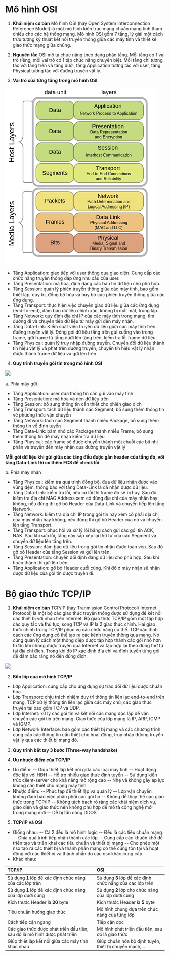 # Mô hình OSI
1. **Khái niệm cơ bản**
 Mô hình OSI (hay Open System Interconnection Reference Model) là một mô hình kiến trúc mạng chuẩn mang tính tham chiếu cho các hệ thống mạng. Mô hình OSI gồm 7 tầng, lý giải một cách trừu tượng kỹ thuật kết nối truyền thông giữa các máy tính và thiết kế giao thức mạng giữa chúng.

2. **Nguyên tắc**
 OSI mô tả chức năng theo dạng phân tầng. Mỗi tầng có 1 vai trò riêng, mỗi vai trò có 1 tập chức năng chuyên biệt.
Mỗi tầng chỉ tương tác với tầng trên và tầng dưới, tầng Application tương tác với user, tầng Physical tương tác với đường truyền vật lý.

3. **Vai trò của từng tầng trong mô hình OSI**
 
 ![](./images/osi.png)
 - Tầng Application: giao tiếp với user thông qua giao diện. Cung cấp các chức năng truyền thông đáp ứng nhu cầu của user.
 - Tầng Presentation: mã hóa, định dạng các bản tin dữ liệu cho phù hợp.
 - Tầng Session: quản lý phiên truyền thông giữa các máy tính, bao gồm thiết lập, duy trì, đồng bộ hóa và hủy bỏ các phiên truyền thông giữa các ứng dụng.
 - Tầng Transport: thực hiện việc chuyển giao dữ liệu giữa các ứng dụng (end-to-end), đảm bảo dữ liệu chính xác, không bị mất mát, trùng lặp.
 - Tầng Network: quy định địa chỉ IP của các máy tính trong mạng, tìm đường đi và chuyển tiếp dữ liệu từ máy gửi đến máy nhận.
 - Tầng Data-Link: Kiểm soát việc truyền dữ liệu giữa các máy tính trên đường truyền vật lý. Đóng gói dữ liệu tầng trên gửi xuống vào trong frame, gửi frame từ tầng dưới lên tầng trên, kiểm tra lỗi frame dữ liệu.
 - Tầng Physical: quản lý truy nhập đường truyền. Chuyển đổi dữ liệu thành tín hiệu vật lý và phát trên đường truyền, chuyển tín hiệu vật lý nhận được thành frame dữ liệu và gửi lên trên.

4. **Quy trình truyền gói tin trong mô hình OSI**

 ![](./images/trans_recv.png)
 
 a. Phía máy gửi
  - Tầng Application: user đưa thông tin cần gửi vào máy tính
  - Tầng Presentation: mã hóa và nén dữ liệu trên
  - Tầng Session: bổ sung thông tin cần thiết cho phiên giao dịch
  - Tầng Transport: tách dữ liệu thành các Segment, bổ sung thêm thông tin về phương thức vận chuyển
  - Tầng Network: tách các Segment thành nhiều Package, bổ sung thêm thông tin về định tuyến
  - Tầng Data-Link: băm nhỏ các Package thành nhiều Frame, bổ sung thêm thông tin để máy nhận kiểm tra dữ liệu
  - Tầng Physical: các frame sẽ được chuyển thành một chuỗi các bit nhị phân và truyền đến máy nhận qua đường truyền vật lý
  
  **Mỗi gói dữ liệu khi gửi giữa các tầng đều được gắn header của tầng đó, với tầng Data-Link thì có thêm FCS để check lỗi**
 
 b. Phía máy nhận
 - Tầng Physical: kiểm tra quá trình đồng bộ, đưa dữ liệu nhận được vào vùng đệm, thông báo với tầng Data-Link là đã nhận được dữ liệu.
 - Tầng Data-Link: kiểm tra lỗi, nếu có lỗi thì frame đó sẽ bị hủy. Sau đó kiểm tra địa chỉ MAC Address xem có đúng địa chỉ của máy nhận hay không, nếu đúng thì gỡ bỏ Header của Data-Link và chuyển tiếp lên tầng Network.
 - Tầng Network: kiểm tra địa chỉ IP  trong gói tin này xem có phải địa chỉ của máy nhận hay không, nếu đúng thì gỡ bỏ Header của nó và chuyển lên tầng Transport.
 - Tầng Transport: phục hồi và xử lý lỗi bằng cách gửi các gói tin ACK, NAK. Sau khi sửa lỗi, tầng này sắp xếp lại thứ tự của các Segment và chuyển dữ liệu lên tầng trên.
 - Tầng Session: đảm bảo dữ liệu trong gói tin nhận được toàn vẹn. Sau đó gỡ bỏ Header của tầng Session và gửi lên trên.
 - Tầng Presentation: chuyển đổi định dạng dữ liệu cho phù hợp. Sau khi hoàn thành thì gửi lên trên.
 - Tầng Application: gỡ bỏ Header cuối cùng. Khi đó ở máy nhận sẽ nhận được dữ liệu của gói tin được truyền đi.


# Bộ giao thức TCP/IP
1. **Khái niệm cơ bản**
 TCP/IP (hay Tranmission Control Protocol/ Internet Protocol) là một bộ các giao thức truyền thông được sử dụng để kết nối các thiết bị với nhau trên Internet.
Bộ giao thức TCP/IP gồm một tập hợp các quy tắc và thủ tục, song TCP và IP là 2 giao thức chính.
Hai giao thức chính trong TCP/IP phục vụ các chức năng cụ thể. TCP xác định cách các ứng dụng có thể tạo ra các kênh truyền thông qua mạng. Nó cũng quản lý cách một thông điệp được tập hợp thành các gói nhỏ hơn trước khi chúng được truyền qua Internet và tập hợp lại theo đúng thứ tự tại địa chỉ đích. Trong khi đó IP xác định địa chỉ và định tuyến từng gói để đảm bảo rằng nó đến đúng đích. 

![](./image/osi_and_tcpip.png)

2. **Bốn lớp của mô hình TCP/IP**
 - Lớp Application: cung cấp cho ứng dụng sự trao đổi dữ liệu được chuẩn hóa.
 - Lớp Transport: chịu trách nhiệm duy trì thông tin liên lạc end-to-end trên mạng. TCP xử lý thông tin liên lạc giữa các máy chủ, các giao thức truyền tải bao gồm TCP và UDP.
 - Lớp Internet: xử lý các gói tin và kết nối các mạng độc lập để vận chuyển các gói tin trên mạng. Giao thức của lớp mạng là IP, ARP, ICMP và IGMP.
 - Lớp Network Interface: bao gồm các thiết bị mạng và các chương trình cung cấp các thông tin cần thiết cho hoạt động, truy nhập đường truyền vật lý qua các thiết bị mạng đó.

3. **Quy trình bắt tay 3 bước (Three-way handshake)**
 
4. **Ưu nhược điểm của TCP/IP**
 - Ưu điểm:
-- Giúp thiết lập kết nối giữa các loại máy tính
-- Hoạt động độc lập với HĐH
-- Hỗ trợ nhiều giao thức định tuyến
-- Sử dụng kiến trúc client-server cho khả năng mở rộng cao
-- Nhẹ và không gây áp lực không cần thiết cho mạng máy tính
- Nhược điểm:
 -- Phức tạp để thiết lập và quản lý
-- Lớp vận chuyển không đảm bảo việc phân phối các gói tin
-- Không dễ thay thế các giao thức trong TCP/IP
-- Không tách bạch rõ ràng các khái niệm dịch vụ, giao diện và giao thức nên không phù hợp để mô tả công nghệ mới trong mạng mới
-- Dễ bị tấn công DDOS

5. **TCP/IP và OSI**
- Giống nhau:
-- Cả 2 đều là mô hình logic
-- Đều là các tiêu chuẩn mạng
-- Chia quá trình tiếp nhận thành các lớp
-- Cung cấp các khuôn khổ để triển tạo và triển khai các tiêu chuẩn và thiết bị mạng
-- Cho phép một nsx tạo ra các thiết bị và thành phần mạng có thể cùng tồn tại và hoạt động với các thiết bị và thành phần do các nsx khác cung cấp
- Khác nhau:

|TCP/IP|OSI|
|:-|:-|
|Sử dụng **1** lớp để xác định chức năng của các lớp trên|Sử dụng **3** lớp để xác định chức năng của các lớp trên|
|Sử dụng **1** lớp để xác định chức năng của lớp dưới cùng|Sử dụng **2** lớp cho chức năng của lớp dưới cùng|
|Kích thước Header là **20** byte| Kích thước Header là **5** byte|
|Tiêu chuẩn hướng giao thức|Mô hình chung dựa trên chức năng của từng lớp|
|Cách tiếp cận ngang|Tiếp cận dọc|
|Các giao thức được phát triển đầu tiên, sau đó là mô hình được phát triển|Mô hình phát triển đầu tiên, sau đó là giao thức|
|Giúp thiết lập kết nối giữa các máy tính khác nhau|Giúp chuẩn hóa bộ định tuyến, thiết bị chuyển mạch,...|